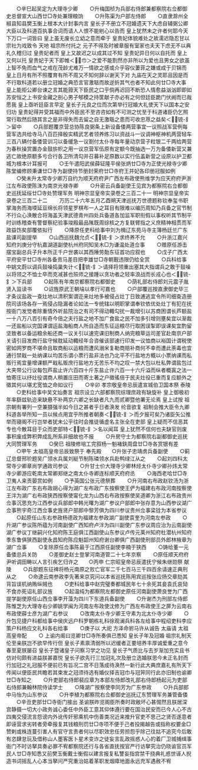 <!-- { "loadSidebar": true } -->
　　○辛巳起吴定为大理寺少卿
　　○升梅国桢为兵部右侍郎兼都察院右佥都御史总督宣大山西廿□寺处兼理粮饷
　　○升陈渠为户部左侍郎
　　○直隶滁州全椒县知县樊玉衡上根本大计封事内言  皇长子不册立不冠婚遗天下大虑自辅弼公卿大臣以及科道百执事合词而请人人恨不能剜心以告而  皇上犹然未之许者何耶今天下万口一词皆曰  皇上虽无废长立幼之意而牵于  皇贵妃体貌难处之故濡迟隐忍甘以  宗社为戏致令  天地  祖宗所付托之  元子不得及时被章服有室家也夫天下虑无不以典礼久稽归过  皇贵妃者而  皇上又故迟之以成其过不知  皇贵妃异日何以自托而  皇上又何以托  皇贵妃于天下即帷＜巾＞之爱不能割然亦非所以为爱也且男女之欲虽上智不免而血气之戒在茂龄尤难万一情欲之感或介乎容仪萋菲之嫌或成于贝锦而  皇上日月有所不照覆育有所不周又不知何辞以谢天下对  九庙在天之灵耶且因是而不行取科道若以册立冠婚之典恐言官激聒而故逆折其气也者不知此何廿□寺大事  皇上能拒公卿台谏之言其能箝天下臣民之口乎倘再迟回不断恐人情愈益汹汹即即如苏安恒之上书安金藏之剖心男子郇模之持筐献子亦必有之何但廷臣跪门伏阙而已哉愿我  皇上亟听廷臣言早定  皇长子元良之位而次第举行冠婚大礼使天下以国本之安归功  皇贵妃得并受其福而中外臣民不至咨咨如有不可测之忧至于科道诸臣仍乞照常行取然后随其言之是非得失而去留之自无激聒之患而可收忠荩之益矣＜锍-釒＞留中
　　○兵部题覆京营总协陈良弼条上新设备倭两营事宜一议照战军营例每营军选共给寺马八百匹择殷实精武艺者领养练习以资战斗一议调神枢神机两营轻车三百八辆付备倭营训习以备缓急一议劄付太仆寺每年量动京营子粒银二千两给两营为春秋操赏置办金鼓旂帜之用一议京营军伍原有定额今既抽选一万为备倭新营又兼逃亡故绝原额多亏合行各卫所清勾并召募补足原数以实行伍盖新营之设原以护卫都城为根本计耳报可
　　○壬午遣阳武侯薛钲隆平侯张炳廿□寺为正使光禄寺少卿陈堂编修顾秉谦廿□寺为副使持节册封荣府廿□寺府王并妃各印册冠服如例
　　○癸未升太常寺少卿万自约为顺天府府尹广西左布政使熊维学为应天府府尹浙江左布政使陈洙为南京光禄寺卿
　　○升密云兵备副使王见宾为都察院右佥都御史巡抚延绥廿□寺处赞理军务
明神宗显皇帝实录卷之三百二十一
明神宗显皇帝实录卷之三百二十二
　　万历二十六年五月乙酉朔天津巡抚万世德题称钦奉玺书职掌海务而海堧延亘绵长将领星罗棋布一人之耳目有限难以编历周知乃兵备之官节制不行众心涣散合将海盖天津武德青州四处兵备道各加监军职衔假以事权听其节制平时训练稽查有警督察纪验事竣殿最品隲既周综核之方复联臂指之义庶精神相贯而军政益饬矣部覆依拟行
　　○降原任吏科给事中刘为楫辽东苑马寺主簿杨廷兰广东盐课司副提举
　　○山西巡抚魏允贞＜锍-釒＞求终养不允
　　○升浙江嘉兴知府刘庚分守杭嘉湖道副使杭州府同知吴木□为谦温处道佥事
　　○赠原任游击摆宝副总兵子升本所正千户世袭以其西陲劳勣东征首功应叙也
　　○戊子广西太平府安平廿□寺州各备贡马差目把李雄廿□寺朝觐违限仍给全赏
　　○兵科给事中姚文蔚以调兵鼓噪捣巢失计＜锍-釒＞请择将领重出塞其大指谓兵之敢于鼓噪以将领之不恤士卒而克减甚也殒师之接踵以贪功者之轻率浪战而长戎心也＜锍-釒＞下兵部
　　○起陈有年南京都察院右都御史
　　○荫礼部右侍郎刘元震子胤贤入监读书
　　○诏旌原武王朝埨以孝行可嘉也
　　○户部覆巡按直隶御史毕三才条议盐政一查灶地以清积案谓迩来灶地多被侵占灶丁日致逋逃宜令所司细查造册院司该场各存一焉侵占隐漏者论如法一专统辖以明职掌谓奉钦依优处灶丁有犯在抚按衙门发觉者除重情外听盐院治之有司不得动輙勾扰一裁增引以苏商困谓长芦额盐一十八万八百引有奇今倍之夫行盐之地不加广食盐之民不加多引增则壅矣宜以渐裁一还盐船以完国课谓运盐海船商人所自造而东征运粮尽行取困误掣即误课矣宜酌留坚致者以备运粮余船还商一议关引以速完课旧制商人纳完粮草运司差官赴南京户部关请引目发商行盐守候耽延动輙经年合咨催该部速行印发一议恤商以裕国计谓税使密如网罗商不堪命且取商船以运粮而遭风溺米复勒商赔补商何不幸而遭此荼毒也宜通行禁戢一处纳课以均苦乐谓小票行盐非法也乃北平不行盐地方概以小票纳课而私贩行焉宜量增课额严戢私贩庶行盐地方无苦乐不均之叹一禁大包以杜私弊谓盐包过大夹带公行议每包芦盐止许六百四十斤东盐止许六百一十六斤溢而纵者概寘之法一恤寄庄以纾灶役谓商人稍置庄田而寄土著之户徵徭倍于民夫灶役已重而复应额外之徵其何以堪尤宽恤之命如议行
　　○辛卯  孝宗敬皇帝忌辰遣宣城伯卫国本祭  泰陵
　　○吏科给事中吴文灿奏言  祖宗设立六部都察院综理庶政有缺旋补  皇上御极初年率繇兹轨迩来缺悬不补两京六卿之长缺者凡九而贰卿暨他署无论焉  皇上试按  祖宗朝有署列一空兼摄强半如今日之甚者乎日者涣发  纶音欲复  祖制会推大臣令九卿科道各举所知一员以候点用宜乎所推者朝奏＜锍-釒＞而夕报可矣乃诸臣矢公推举而寝阁不行岂举者犹未公乎往时会推徒循虚名主张全在吏部  皇上疑而不信恶其专也今散耳目于众而吏部特＜锍-釒＞名以闻耳  皇上犹然不信何也夫缺官则废事积废成弊积弊成乱所系非细故也不报
　　○升房守士为都察院右副都御史巡抚大同赞理军务
　　○癸巳  祖陵修培工完叙杨一魁褚鈇周盘廿□寺各赏银有差
　　○甲午  太祖高皇帝忌辰致祭于  奉先殿　　○升张子忠靖虏兵备副使
　　○蓟辽总督邢玠题吴广领水兵属刘綎节制陈璘领水兵赴鸭绿江从之
　　○起刘四科太常寺少卿章尚学通政司参议
　　○升甘士价大理寺少卿林烃太仆寺少卿孙炜太常寺少卿游应乾南太常卿郑继之南太仆寺卿连标顺天府府丞
　　○海西老哈廿□寺卫夷人来贡晏赏如例
　　○予英国公张元德祭葬
　　○升河南右布政赵钦汤为浙江左布政广东右布政胡心得为湖广左布政广东按察使王俨为福建右布政河南按察使王泮为湖广右布政狭西按察使甯化龙为山西右布政按察使吴道卿为浙江右布政贵州佥事沉思充为江西参议兵部郎中韩光曙为湖广参议户部郎中张存意为山西参议湖广佥事熊宇奇江西佥事史旌贤户部郎中黎芳俱为四川参议贵州佥事梁铨为本省参议
　　○起原任山东右参政杨德政为福建左参政湖广副使袁奎为河南左参政
　　○升湖广参议陈所蕴为河南副使广西知府卢泮为四川副使广东参议周应治为云南副使湖广参议丁继嗣兴化知府陈王庭俱江西副使山东参议卢传元莱州知府杜潜杭州知府季东鲁俱狭西副使永昌知府陈应魁韶州知府谢台卿俱广西副使刑部员外郎林掖章为湖广佥事
　　○复除原任佥事陈最于江西原任副使李楠于狭西
　　○铸给董一元备倭总兵关防
　　○差御史赵士登掌河南道管二十七年京察
　　○原任顺天府府尹听调田畴以人言引疾乞归许之　　○丙申  仁宗昭皇帝忌辰遣抚宁候朱继勋祭  献陵
　　○兵部题东征禆将杨元南原之败亡官军二千七百马三千四百余请速正典刑从之
　　○命逮云南参政李先著来京究问以本省巡抚陈用宾巡按张应扬交章劾其背旨误机纳贿纵贼也
　　○吏科给事中赵完璧奏都城民年七十余死其妾袁氏哀恸不食亦死诏礼部议旌
　　○起温纯为都察院左都御史原任河南副使萧良誉为广西提学副使原任山西佥事李开藻为四川下东道兵备副使
　　○升谢杰为刑部左侍郎陈惟芝为大理寺右少卿姚学闽为河南左布政使沈修为广西左布政使王之屏为云南右布政使薛士彦为湖广右参议
　　○改南太仆寺少卿王守素为北太仆寺少卿
　　○升包见捷户科都给事中侯庆远户科罗朝栋礼科徐观澜兵科各左给事中程绍吏科李应策户科杨应文礼科各右给事
　　○庚子以  大祀  方泽命驸马许从诚告  太庙请  太祖高皇帝配
　　○  上谕内阁曰览卿廿□寺所奏俱已悉知  皇长子年及冠婚  祖宗礼制天伦至亲朕岂不欲早传行但  皇长子素禀清弱所以迟缓者正要培养丰厚诚爱重之意今春至夏朕屡召  皇长子暨诸皇子问察习学之功见  皇长子气质比与去岁渐加充实且书仿对句颇有进益朕甚嘉悦  皇长子欲先行三加冠礼次及册立选婚朕思今未正名封而行加冠之礼冠服不便前已有旨况二宫不日落成待涣然一新行此大典庶嘉礼有所天下传闻以便臣民共瞻若其束发之冠须待选有婚仪择吉冠巾与冠笄同行此亦旧制也谕卿廿□寺知之
　　○升吏部右侍郎裴应章为本部左侍郎改礼部右侍郎杨起元为吏部右侍郎兼翰林院侍读学士
　　○降湖广按察使李同芳为广东参政
　　○升兵部郎中马怡为山东参议
　　○升李植为都察院右佥都御史巡抚辽东赞理军务兼管备倭
　　○辛丑吏部廿□寺衙门接出  圣谕朕昨览阁臣所奏时政敝坏心甚惕然且朕居深宫静摄一切大小政务诚心委任中外臣工意其仰体遵行要在国治民安而已今人心不古四夷交侵流言怨谤内外讹传奸邪乘机中伤善类况近来推升官吏不思己之贤否遂意者即诬营求劣转者旁牵报复其钱粮刑罚廿□寺项不便于己者投揭越告或指称权要金□赞剌或株连蔓引害人有官守言责者何以尽职效忠任劳担怨乎除己往姑不追究今后敢有恣肆怠玩及借称山人墨客医卜星术变诈之徒妄言乱政摇惑人心的着厂卫城捕缉事衙门不时访拏具奏必罪不宥都察院还行与各省直抚按官严行访拏究治仍晓谕官员军民人廿□寺知悉又前樊玉衡戴士衡假以建言报复私讐妄指宫禁干挠典礼惑世诬人掜造书词摇乱人心本当拏问严究重治姑着革职发烟瘴地面永远充军遇赦不宥
